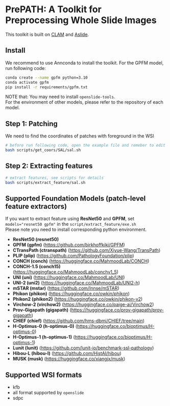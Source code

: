 # PrePATH: A Toolkit for Preprocessing Whole Slide Images 
This toolkit is built on [CLAM](https://github.com/mahmoodlab/CLAM) and [Aslide](https://github.com/MrPeterJin/ASlide).


## Install
We recommend to use Annconda to install the toolkit.
For the GPFM model, run following code: 
```bash
conda create --name gpfm python=3.10
conda activate gpfm
pip install -r requirements/gpfm.txt
```
NOTE that: You may need to install `openslide-tools`.  
For the environment of other models, please refer to the repository of each model.

## Step 1: Patching
We need to find the coordinates of patches with foreground in the WSI

```bash
# before run following code, open the example file and remeber to edit variables defined in the script.
bash scripts/get_coors/SAL/sal.sh
```
## Step 2: Extracting features
```bash
# extract features, see scripts for details
bash scripts/extract_feature/sal.sh
```

## Supported Foundation Models (patch-level feature extractors)
If you want to extract feature using **ResNet50** and **GPFM**, set `models="resnet50 gpfm"` in the `script/extract_feature/exe.sh`  
Please note you need to install corresponding python environment.  
* **ResNet50 (resnet50)**
* **GPFM (gpfm)** (https://github.com/birkhoffkiki/GPFM)
* **CTransPath (ctranspath)** (https://github.com/Xiyue-Wang/TransPath)
* **PLIP (plip)** (https://github.com/PathologyFoundation/plip)
* **CONCH (conch)** (https://huggingface.co/MahmoodLab/CONCH)
* **CONCH-1.5 (conch15)** (https://huggingface.co/MahmoodLab/conchv1_5)
* **UNI (uni)** (https://huggingface.co/MahmoodLab/UNI)
* **UNI-2 (uni2)** (https://huggingface.co/MahmoodLab/UNI2-h)
* **mSTAR (mstar)** (https://github.com/Innse/mSTAR)
* **Phikon (phikon)** (https://huggingface.co/owkin/phikon)
* **Phikon2 (phikon2)** (https://huggingface.co/owkin/phikon-v2)
* **Virchow-2 (virchow2)** (https://huggingface.co/paige-ai/Virchow2)
* **Prov-Gigapath (gigapath)** (https://huggingface.co/prov-gigapath/prov-gigapath)
* **CHIEF (chief)** (https://github.com/hms-dbmi/CHIEF/tree/main)
* **H-Optimus-0 (h-optimus-0)** (https://huggingface.co/bioptimus/H-optimus-0)
* **H-Optimus-1 (h-optimus-1)** (https://huggingface.co/bioptimus/H-optimus-1)
* **Lunit (lunit)** (https://github.com/lunit-io/benchmark-ssl-pathology) 
* **Hibou-L (hibou-l)** (https://github.com/HistAI/hibou)
* **MUSK (musk)** (https://huggingface.co/xiangjx/musk)

## Supported WSI formats
* kfb
* all format supported by `openslide`
* sdpc

